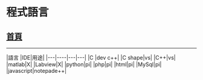 # 程式語言
## [首頁](1.md)

---

 |語言	|IDE|用途|
 |---|----|---|---|
 |C	|dev c++|
 |C	shape|vs|
 |C++|vs|
 |matlab|X|
 |Labview|X|
 |python|pi|
 |php|pi|
 |html|pi|
 |MySql|pi|
 |javascript|notepade++|
 